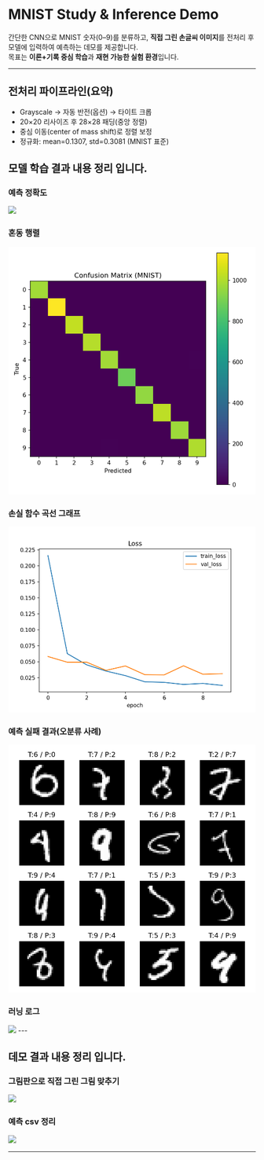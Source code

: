 # MNIST Study & Inference Demo

간단한 CNN으로 MNIST 숫자(0–9)를 분류하고, **직접 그린 손글씨 이미지**를 전처리 후 모델에 입력하여 예측하는 데모를 제공합니다.  
목표는 **이론+기록 중심 학습**과 **재현 가능한 실험 환경**입니다.

---

## 전처리 파이프라인(요약)
- Grayscale → 자동 반전(옵션) → 타이트 크롭
- 20×20 리사이즈 후 28×28 패딩(중앙 정렬)
- 중심 이동(center of mass shift)로 정렬 보정
- 정규화: mean=0.1307, std=0.3081 (MNIST 표준)

## 모델 학습 결과 내용 정리 입니다.

### 예측 정확도
<img src="Mnist_CNN/train_results/acc_cruve.png">

### 혼동 행렬
<img src="Mnist_CNN/train_results/confusion_matrix.png">

### 손실 함수 곡선 그래프
<img src="Mnist_CNN/train_results/loss_curve.png">

### 예측 실패 결과(오분류 사례)
<img src="Mnist_CNN/train_results/misclassified.png">

### 러닝 로그
<img src="Mnist_CNN/train_results/experiments.csv">
---

## 데모 결과 내용 정리 입니다.

### 그림판으로 직접 그린 그림 맞추기
<img src="/demo_results/batch_gird.png">

### 예측 csv 정리
<img src="/demo_results/batch_preds.csv">

---
